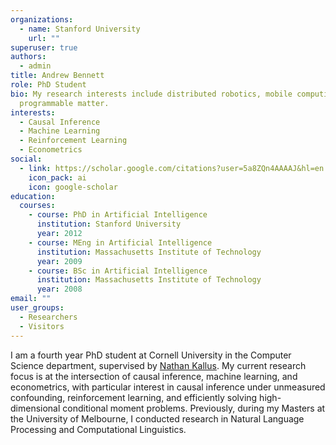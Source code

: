 ```yaml
---
organizations:
  - name: Stanford University
    url: ""
superuser: true
authors:
  - admin
title: Andrew Bennett
role: PhD Student
bio: My research interests include distributed robotics, mobile computing and
  programmable matter.
interests:
  - Causal Inference
  - Machine Learning
  - Reinforcement Learning
  - Econometrics
social:
  - link: https://scholar.google.com/citations?user=5a8ZQn4AAAAJ&hl=en
    icon_pack: ai
    icon: google-scholar
education:
  courses:
    - course: PhD in Artificial Intelligence
      institution: Stanford University
      year: 2012
    - course: MEng in Artificial Intelligence
      institution: Massachusetts Institute of Technology
      year: 2009
    - course: BSc in Artificial Intelligence
      institution: Massachusetts Institute of Technology
      year: 2008
email: ""
user_groups:
  - Researchers
  - Visitors
---
```

I am a fourth year PhD student at Cornell University in the Computer Science department, supervised by [Nathan Kallus](http://www.nathankallus.com/). My current research focus is at the intersection of causal inference, machine learning, and econometrics, with particular interest in causal inference under unmeasured confounding, reinforcement learning, and efficiently solving high-dimensional conditional moment problems. Previously, during my Masters at the University of Melbourne, I conducted research in Natural Language Processing and Computational Linguistics.
